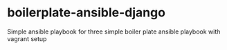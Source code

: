 # boilerplate-ansible-django
Simple ansible playbook for three simple boiler plate ansible playbook with vagrant setup
